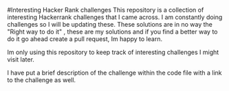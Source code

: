 #Interesting Hacker Rank challenges
This repository is a collection of interesting Hackerrank challenges that I came across. I am constantly doing challenges so I will be updating these. These solutions are in no way the "Right way to do it" , these are my solutions and if you find a better way to do it go ahead create a pull request, Im happy to learn.

Im only using this repository to keep track of interesting challenges I might visit later.


I have put a brief description of the challenge within the code file with a link to the challenge as well.
